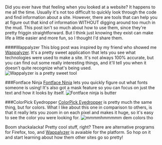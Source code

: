 Did you ever have that feeling when you looked at a website?  It happens to me all the time.  Usually it's not too difficult to quickly look through the code and find information about a site.  However, there are tools that can help you at figure out that kind of information WITHOUT digging around too much in the mud.  This post isn't so much about how to use them, since they're pretty friggin straightforward.  But I think just knowing they exist can make life a little easier and more fun, so I thought I'd share them.

####Wappalyzer
This blog post was inspired by my friend who showed me [Wappalyzer](https://chrome.google.com/webstore/detail/wappalyzer/gppongmhjkpfnbhagpmjfkannfbllamg?hl=en).  It's a pretty sweet application that lets you see what technologies were used to make a site.  It's not always 100% accurate, but you can find out some really interesting things, and it'll tell you when it doesn't quite recognize what's being used.
![Wappalyzer is a pretty sweet tool](http://res.cloudinary.com/blanket-warriors/image/upload/v1433203421/wappalyzer_gtudkc.png)

###Fontface Ninja
[Fontface Ninja](https://chrome.google.com/webstore/detail/fontface-ninja/eljapbgkmlngdpckoiiibecpemleclhh?hl=en-US) lets you quickly figure out what fonts someone is using!  It's also got a mask feature so you can focus on just the text and how it looks by itself.
![Fontface ninja is butter](http://res.cloudinary.com/blanket-warriors/image/upload/v1433203421/font-ninja_f38onj.png)

###ColorPick Eyedropper
[ColorPick Eyedropper](https://chrome.google.com/webstore/detail/colorpick-eyedropper/ohcpnigalekghcmgcdcenkpelffpdolg?hl=en-US) is pretty much the same thing, but for colors.  What I like about this one in comparison to others, is that it really lets you zoom in on each pixel and makes it huge, so it's easy to see the color you were looking for.
![mmmmhmmmmm dem colors tho](http://res.cloudinary.com/blanket-warriors/image/upload/v1433203420/color-picker_b4owlu.png)

Boom shackalacka!  Pretty cool stuff, right?  There are alternative programs for Firefox, too, and [Wappalyzer](https://addons.mozilla.org/en-us/firefox/addon/wappalyzer/) is avaiable for the platform.  So hop on it and start learning about how them other sites go so pretty!

